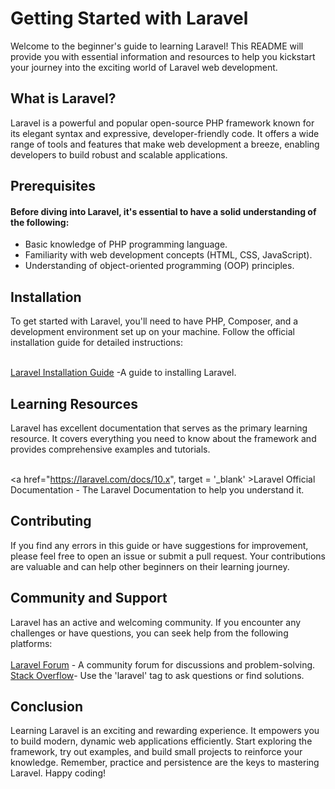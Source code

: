 <h1>Getting Started with Laravel</h1>

<p>Welcome to the beginner's guide to learning Laravel! This README will provide you with essential information and resources to help you kickstart your journey into the exciting world of Laravel web development.
</p>


<h2>What is Laravel?</h2>

<p>Laravel is a powerful and popular open-source PHP framework known for its elegant syntax and expressive, developer-friendly code. It offers a wide range of tools and features that make web development a breeze, enabling developers to build robust and scalable applications.</p>


<h2>Prerequisites</h2>

<h4>Before diving into Laravel, it's essential to have a solid understanding of the following:</h4>

<ul>
<li>Basic knowledge of PHP programming language.</li>
<li>Familiarity with web development concepts (HTML, CSS, JavaScript).</li>
<li>Understanding of object-oriented programming (OOP) principles.</li>
</ul>


<h2>Installation</h2>
<p>

To get started with Laravel, you'll need to have PHP, Composer, and a development environment set up on your machine. Follow the official installation guide for detailed instructions: <br>
<br>

<a href="https://laravel.com/docs/10.x/installation"> Laravel Installation Guide</a> -A guide to installing Laravel.
</p>


<h2>Learning Resources</h2>

<p>
Laravel has excellent documentation that serves as the primary learning resource. It covers everything you need to know about the framework and provides comprehensive examples and tutorials. <br>
<br>

<a href="https://laravel.com/docs/10.x", target = '_blank' >Laravel Official Documentation </a> - The Laravel Documentation to help you understand it.
</p>


<h2>Contributing</h2>

If you find any errors in this guide or have suggestions for improvement, please feel free to open an issue or submit a pull request. Your contributions are valuable and can help other beginners on their learning journey.

<h2>Community and Support
</h2>

<p>Laravel has an active and welcoming community. If you encounter any challenges or have questions, you can seek help from the following platforms:
<br>
<br>
<a href="https://laracasts.com/discuss", target ="_blank">Laravel Forum</a> - A community forum for discussions and problem-solving. <br>
<a href="https://stackoverflow.com/questions/tagged/laravel", target = "_blank">Stack Overflow</a>- Use the 'laravel' tag to ask questions or find solutions.
</p>

 
<h2>Conclusion</h2>

<p>
Learning Laravel is an exciting and rewarding experience. It empowers you to build modern, dynamic web applications efficiently. Start exploring the framework, try out examples, and build small projects to reinforce your knowledge. Remember, practice and persistence are the keys to mastering Laravel. Happy coding!
</p>
